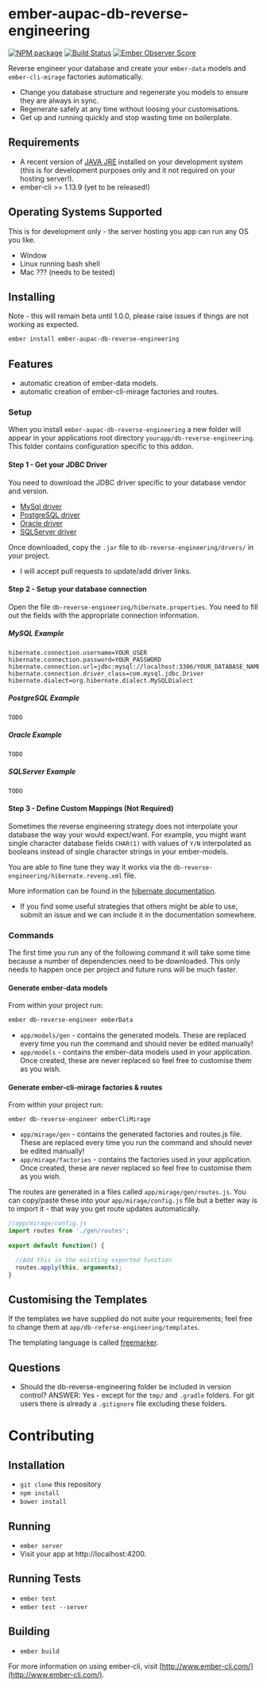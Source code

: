 # ember-aupac-db-reverse-engineering

[![NPM package](https://img.shields.io/npm/v/ember-aupac-db-reverse-engineering.svg)](https://www.npmjs.com/package/ember-aupac-db-reverse-engineering) [![Build Status](https://img.shields.io/travis/aupac/ember-aupac-db-reverse-engineering.svg)](https://travis-ci.org/aupac/ember-aupac-db-reverse-engineering) [![Ember Observer Score](http://emberobserver.com/badges/ember-aupac-db-reverse-engineering.svg)](http://emberobserver.com/addons/ember-aupac-db-reverse-engineering)

Reverse engineer your database and create your `ember-data` models and `ember-cli-mirage` factories automatically.
- Change you database structure and regenerate you models to ensure they are always in sync.
- Regenerate safely at any time without loosing your customisations.
- Get up and running quickly and stop wasting time on boilerplate.

## Requirements

- A recent version of [JAVA JRE](http://www.oracle.com/technetwork/java/javase/downloads/index.html) installed on your development system (this is for development purposes only and it not required on your hosting server!).
- ember-cli >= 1.13.9 (yet to be released!)

## Operating Systems Supported 
This is for development only - the server hosting you app can run any OS you like.

- Window
- Linux running bash shell
- Mac ??? (needs to be tested)

## Installing
Note - this will remain beta until 1.0.0, please raise issues if things are not working as expected.

```bash
ember install ember-aupac-db-reverse-engineering
```

## Features
- automatic creation of ember-data models.
- automatic creation of ember-cli-mirage factories and routes.

### Setup

When you install `ember-aupac-db-reverse-engineering` a new folder will appear in your applications root directory `yourapp/db-reverse-engineering`.  This folder contains configuration specific to this addon.

#### Step 1 - Get your JDBC Driver

You need to download the JDBC driver specific to your database vendor and version.

- [MySql driver](http://dev.mysql.com/downloads/connector/j/)
- [PostgreSQL driver](https://jdbc.postgresql.org/)
- [Oracle driver](http://www.oracle.com/technetwork/database/features/jdbc/index-091264.html)
- [SQLServer driver](https://www.microsoft.com/en-us/download/details.aspx?displaylang=en&id=11774) 

Once downloaded, copy the `.jar` file to  `db-reverse-engineering/drvers/` in your project.

* I will accept pull requests to update/add driver links.

#### Step 2 - Setup your database connection

Open the file `db-reverse-engineering/hibernate.properties`.  You need to fill out the fields with the appropriate connection information.

##### MySQL Example
```
hibernate.connection.username=YOUR_USER
hibernate.connection.password=YOUR_PASSWORD
hibernate.connection.url=jdbc:mysql://localhost:3306/YOUR_DATABASE_NAME
hibernate.connection.driver_class=com.mysql.jdbc.Driver
hibernate.dialect=org.hibernate.dialect.MySQLDialect
```

##### PostgreSQL Example
```
TODO
```

##### Oracle Example
```
TODO
```

##### SQLServer Example
```
TODO
```

#### Step 3 - Define Custom Mappings (Not Required)

Sometimes the reverse engineering strategy does not interpolate your database the way your would expect/want.  For example, you might want single character database fields `CHAR(1)` with values of `Y/N` interpolated as booleans instead of single character strings in your ember-models. 

You are able to fine tune they way it works via the `db-reverse-engineering/hibernate.reveng.xml` file.

More information can be found in the [hibernate documentation](http://docs.jboss.org/tools/latest/en/hibernatetools/html/reverseengineering.html).

* If you find some useful strategies that others might be able to use, submit an issue and we can include it in the documentation somewhere.

### Commands

The first time you run any of the following command it will take some time because a number of dependencies need to be downloaded.  This only needs to happen once per project and future runs will be much faster.

#### Generate ember-data models 
From within your project run:

```bash
ember db-reverse-engineer emberData 
```

- `app/models/gen` - contains the generated models. These are replaced every time you run the command and should never be edited manually!
- `app/models` - contains the ember-data models used in your application. Once created, these are never replaced so feel free to customise them as you wish.

#### Generate ember-cli-mirage factories & routes
From within your project run:

```
ember db-reverse-engineer emberCliMirage
```

- `app/mirage/gen` - contains the generated factories and routes.js file. These are replaced every time you run the command and should never be edited manually!
- `app/mirage/factories` - contains the factories used in your application. Once created, these are never replaced so feel free to customise them as you wish.

The routes are generated in a files called `app/mirage/gen/routes.js`.  You can copy/paste these into your `app/mirage/config.js` file but a better way is to import it - that way you get route updates automatically.

```javascript
//app/mirage/config.js
import routes from './gen/routes';
 
export default function() { 

  //Add this in the existing exported function
  routes.apply(this, arguments);
}
```

## Customising the Templates

If the templates we have supplied do not suite your requirements; feel free to change them at `app/db-referse-engineering/templates`.

The templating language is called [freemarker](http://freemarker.org/docs/index.html).

## Questions

- Should the db-reverse-engineering folder be included in version control? ANSWER: Yes - except for the `tmp/` and `.gradle` folders.  For git users there is already a `.gitignore` file excluding these folders.

# Contributing

## Installation

* `git clone` this repository
* `npm install`
* `bower install`

## Running

* `ember server`
* Visit your app at http://localhost:4200.

## Running Tests

* `ember test`
* `ember test --server`

## Building

* `ember build`

For more information on using ember-cli, visit [http://www.ember-cli.com/](http://www.ember-cli.com/).
